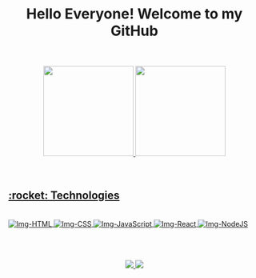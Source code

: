 <div align="center">
  <h1>Hello Everyone! Welcome to my GitHub</h1>
</div>

<br>
<br>

<div align="center">
  <a href="https://github.com/DioneDev">
  <img height="180em" src="https://github-readme-stats.vercel.app/api?username=DioneDev&show_icons=true&theme=chartreuse-dark&include_all_commits=true&count_private=true"/>
  <img height="180em" src="https://github-readme-stats.vercel.app/api/top-langs/?username=DioneDev&layout=compact&langs_count=7&theme=chartreuse-dark"/>
</div>
  
<br>
<br>
  
<div>
  <h2>:rocket: Technologies</h2>
</div>

<div style="display: inline_block"><br>
  <img align="center" alt="Img-HTML" src="https://img.icons8.com/color/48/000000/html-5--v1.png"/>
  <img align="center" alt="Img-CSS" src="https://img.icons8.com/color/48/000000/css3.png"/>
  <img align="center" alt="Img-JavaScript" src="https://img.icons8.com/nolan/54/javascript.png"/>
  <img align="center" alt="Img-React" src="https://img.icons8.com/color/45/000000/react-native.png"/>
  <img align="center" alt="Img-NodeJS" src="https://img.icons8.com/color/60/000000/nodejs.png"/> 
</div>
  
## 
  
<br>
<br>
  
<div align="center">
  <a href="https://www.linkedin.com/in/dionedev">
    <img src="https://img.shields.io/badge/-LinkedIn-%230077B5?style=for-the-badge&logo=linkedin&logoColor=white">
  </a>
  <a href="https://www.instagram.com/dione.dev">
    <img src="https://img.shields.io/badge/-Instagram-%23E4405F?style=for-the-badge&logo=instagram&logoColor=white">
  </a> 
</div>
